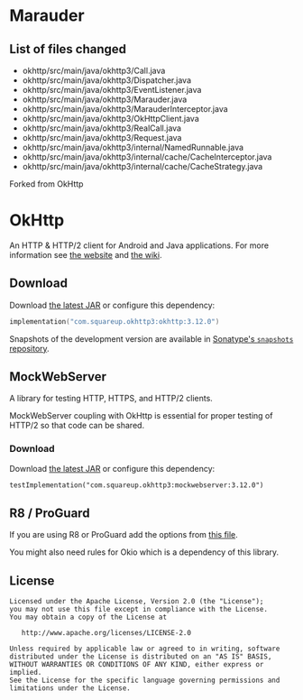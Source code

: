 Marauder
======
List of files changed
-------
- okhttp/src/main/java/okhttp3/Call.java
- okhttp/src/main/java/okhttp3/Dispatcher.java
- okhttp/src/main/java/okhttp3/EventListener.java
- okhttp/src/main/java/okhttp3/Marauder.java
- okhttp/src/main/java/okhttp3/MarauderInterceptor.java
- okhttp/src/main/java/okhttp3/OkHttpClient.java
- okhttp/src/main/java/okhttp3/RealCall.java
- okhttp/src/main/java/okhttp3/Request.java
- okhttp/src/main/java/okhttp3/internal/NamedRunnable.java
- okhttp/src/main/java/okhttp3/internal/cache/CacheInterceptor.java
- okhttp/src/main/java/okhttp3/internal/cache/CacheStrategy.java

Forked from OkHttp

OkHttp
======

An HTTP & HTTP/2 client for Android and Java applications. For more information see [the website][1] and [the wiki][2].

Download
--------

Download [the latest JAR][3] or configure this dependency:

```kotlin
implementation("com.squareup.okhttp3:okhttp:3.12.0")
```

Snapshots of the development version are available in [Sonatype's `snapshots` repository][snap].


MockWebServer
-------------

A library for testing HTTP, HTTPS, and HTTP/2 clients.

MockWebServer coupling with OkHttp is essential for proper testing of HTTP/2 so that code can be shared.

### Download

Download [the latest JAR][4] or configure this dependency:
```xml
testImplementation("com.squareup.okhttp3:mockwebserver:3.12.0")
```

R8 / ProGuard
-------------

If you are using R8 or ProGuard add the options from
[this file](https://github.com/square/okhttp/blob/master/okhttp/src/main/resources/META-INF/proguard/okhttp3.pro).

You might also need rules for Okio which is a dependency of this library.


License
-------

    Licensed under the Apache License, Version 2.0 (the "License");
    you may not use this file except in compliance with the License.
    You may obtain a copy of the License at

       http://www.apache.org/licenses/LICENSE-2.0

    Unless required by applicable law or agreed to in writing, software
    distributed under the License is distributed on an "AS IS" BASIS,
    WITHOUT WARRANTIES OR CONDITIONS OF ANY KIND, either express or implied.
    See the License for the specific language governing permissions and
    limitations under the License.


 [1]: https://square.github.io/okhttp
 [2]: https://github.com/square/okhttp/wiki
 [3]: https://search.maven.org/remote_content?g=com.squareup.okhttp3&a=okhttp&v=LATEST
 [4]: https://search.maven.org/remote_content?g=com.squareup.okhttp3&a=mockwebserver&v=LATEST
 [snap]: https://oss.sonatype.org/content/repositories/snapshots/
